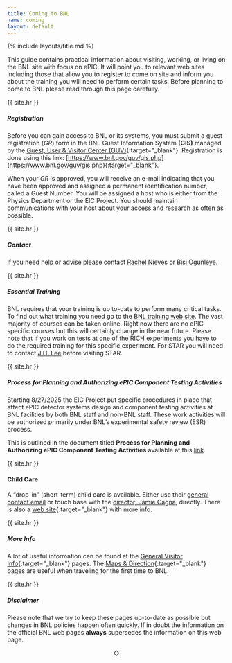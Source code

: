 ```yaml
---
title: Coming to BNL
name: coming
layout: default
---
```


{% include layouts/title.md %}

This guide contains practical information about visiting, working, or living on the BNL site with focus on ePIC. It will point you to relevant web sites including those that allow you to register to come on site and inform you about the training you will need to perform certain tasks. Before planning to come to BNL please read through this page carefully.


{{ site.hr }}
##### Registration

Before you can gain access to BNL or its systems, you must submit a guest registration (_GR_) form in the BNL Guest Information System __(GIS)__ managed by the [Guest, User & Visitor Center (GUV)](https://www.bnl.gov/guv/id.php){:target="_blank"}.  Registration is done using this link: [https://www.bnl.gov/guv/gis.php](https://www.bnl.gov/guv/gis.php){:target="_blank"}.

When your _GR_ is approved, you will receive an e-mail indicating that you have been approved and assigned a permanent identification number, called a Guest Number. You will be assigned a host who is either from the Physics Department or the EIC Project.  You should maintain communications with your host about your access and research as often as possible.

{{ site.hr }}
##### Contact

If you need help or advise please contact [Rachel Nieves](mailto:irachel@bnl.gov) or [Bisi Ogunleye](mailto:oogunleye@bnl.gov).

{{ site.hr }}
##### Essential Training

BNL requires that your training is up to-date to perform many critical tasks. To find out what training you need go to the [BNL training web site](https://www.bnl.gov/training/). The vast majority of courses can be taken online. Right now there are no ePIC specific courses but this will certainly change in the near future.  Please note that if you work on tests at one of the RICH experiments you have to do the required training for this specific experiment. For STAR you will need to contact [J.H. Lee](mailto:jhlee@bnl.gov) before visiting STAR.

{{ site.hr }}
##### Process for Planning and Authorizing ePIC Component Testing Activities

Starting 8/27/2025 the EIC Project put specific procedures in place that affect ePIC detector systems design and component testing activities at BNL facilities by both BNL staff and non-BNL staff.  These work activities will be authorized primarily under BNL’s experimental safety review (ESR) process.

This is outlined in the document titled **Process for Planning and Authorizing ePIC Component Testing Activities** available at this [link](https://zenodo.org/records/17137507).

{{ site.hr }}
#### Child Care

A “drop-in” (short-term) child care is available. Either use their [general contact email](mailto:Parents@skiesthelimitllc.com) or touch base with the [director, Jamie Cagna](mailto:jcagna@skiesthelimitllc.com), directly.
There is also a [web site](https://www.bnl.gov/hr/benefits/childcare.php){:target="_blank"} with more info.

{{ site.hr }}
##### More Info

A lot of useful information can be found at the [General Visitor Info](https://www.bnl.gov/visitorinfo/){:target="_blank"} pages. The [Maps & Direction](https://www.bnl.gov/maps/){:target="_blank"} pages are useful when traveling for the first time to BNL.

{{ site.hr }}
##### Disclaimer

Please note that we try to keep these pages up-to-date as possible but changes in BNL policies happen often quickly.  If in doubt the information on the official BNL web pages **always** supersedes the information on this web page.

<center>&#9671;</center>
